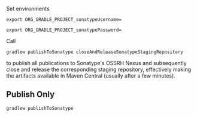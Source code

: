 
Set environments


```
export ORG_GRADLE_PROJECT_sonatypeUsername=
```

```
export ORG_GRADLE_PROJECT_sonatypePassword=
```

Call

```shell
gradlew publishToSonatype closeAndReleaseSonatypeStagingRepository
```

to publish all publications to Sonatype's OSSRH Nexus and subsequently close and release the corresponding staging
repository, effectively making the artifacts available in Maven Central (usually after a few minutes).

## Publish Only

```shell
gradlew publishToSonatype
```
